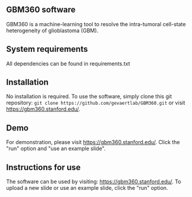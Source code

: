 ## GBM360 software ##

GBM360 is a machine-learning tool to resolve the intra-tumoral cell-state heterogeneity of glioblastoma (GBM).

## System requirements ##

All dependencies can be found in requirements.txt

## Installation ##

No installation is required. To use the software, simply clone this git repository: `git clone https://github.com/gevaertlab/GBM360.git` or visit https://gbm360.stanford.edu/. 

## Demo ## 

For demonstration, please visit https://gbm360.stanford.edu/. Click the "run" option and "use an example slide". 

## Instructions for use ##

The software can be used by visiting: https://gbm360.stanford.edu/. To upload a new slide or use an example slide, click the "run" option. 







